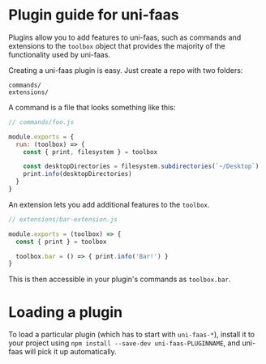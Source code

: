 # Plugin guide for uni-faas

Plugins allow you to add features to uni-faas, such as commands and
extensions to the `toolbox` object that provides the majority of the functionality
used by uni-faas.

Creating a uni-faas plugin is easy. Just create a repo with two folders:

```
commands/
extensions/
```

A command is a file that looks something like this:

```js
// commands/foo.js

module.exports = {
  run: (toolbox) => {
    const { print, filesystem } = toolbox

    const desktopDirectories = filesystem.subdirectories(`~/Desktop`)
    print.info(desktopDirectories)
  }
}
```

An extension lets you add additional features to the `toolbox`.

```js
// extensions/bar-extension.js

module.exports = (toolbox) => {
  const { print } = toolbox

  toolbox.bar = () => { print.info('Bar!') }
}
```

This is then accessible in your plugin's commands as `toolbox.bar`.

# Loading a plugin

To load a particular plugin (which has to start with `uni-faas-*`),
install it to your project using `npm install --save-dev uni-faas-PLUGINNAME`,
and uni-faas will pick it up automatically.
